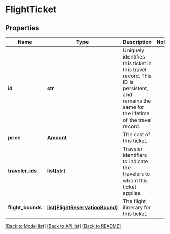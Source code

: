 # FlightTicket

## Properties
Name | Type | Description | Notes
------------ | ------------- | ------------- | -------------
**id** | **str** | Uniquely identifies this ticket in this travel record. This ID is persistent, and remains the same for the lifetime of the travel record. | 
**price** | [**Amount**](Amount.md) | The cost of this ticket. | 
**traveler_ids** | **list[str]** | Traveler identifiers to indicate the travelers to whom this ticket applies. | 
**flight_bounds** | [**list[FlightReservationBound]**](FlightReservationBound.md) | The flight itinerary for this ticket. | 

[[Back to Model list]](../README.md#documentation-for-models) [[Back to API list]](../README.md#documentation-for-api-endpoints) [[Back to README]](../README.md)


